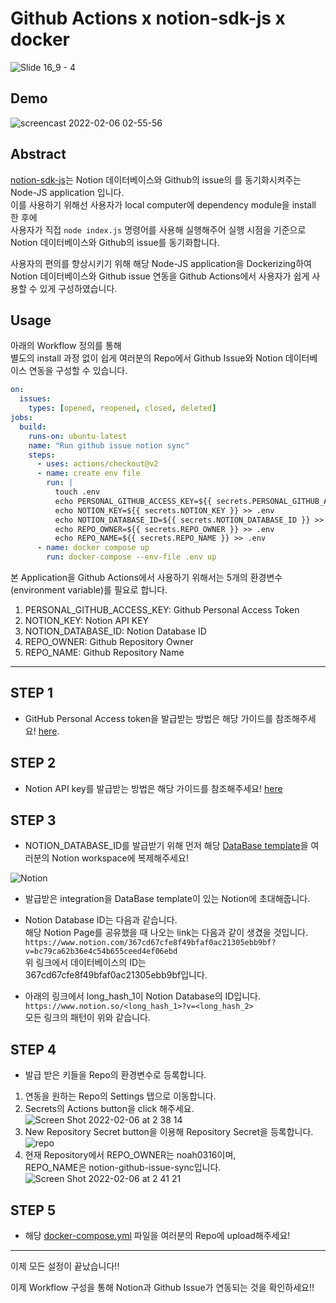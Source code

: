 # Github Actions x notion-sdk-js x docker

![Slide 16_9 - 4](https://user-images.githubusercontent.com/63908856/152655178-313e853a-faff-40af-bbe2-b43d00f6bec3.png)

## Demo
 ![screencast 2022-02-06 02-55-56](https://user-images.githubusercontent.com/63908856/152653248-95228c28-97f2-4584-a486-cc6d64a2eb97.gif)

## Abstract
[notion-sdk-js](https://github.com/makenotion/notion-sdk-js/tree/main/examples/notion-github-sync)는 
Notion 데이터베이스와 Github의 issue의 를 동기화시켜주는 Node-JS application 입니다.  
이를 사용하기 위해선 사용자가 local computer에 dependency module을 install 한 후에  
사용자가 직접 `node index.js` 명령어를 사용해 실행해주어 실행 시점을 기준으로 Notion 데이터베이스와 Github의 issue를 동기화합니다.  

사용자의 편의를 향상시키기 위해 해당 Node-JS application을 Dockerizing하여  
Notion 데이터베이스와 Github issue 연동을 Github Actions에서 사용자가 쉽게 사용할 수 있게 구성하였습니다.

## Usage

아래의 Workflow 정의를 통해   
별도의 install 과정 없이 쉽게 여러분의 Repo에서 Github Issue와 Notion 데이터베이스 연동을 구성할 수 있습니다.

```yml
on:
  issues:
    types: [opened, reopened, closed, deleted]
jobs:
  build:
    runs-on: ubuntu-latest
    name: "Run github issue notion sync"
    steps:
      - uses: actions/checkout@v2
      - name: create env file
        run: |
          touch .env
          echo PERSONAL_GITHUB_ACCESS_KEY=${{ secrets.PERSONAL_GITHUB_ACCESS_KEY }} >> .env
          echo NOTION_KEY=${{ secrets.NOTION_KEY }} >> .env
          echo NOTION_DATABASE_ID=${{ secrets.NOTION_DATABASE_ID }} >> .env
          echo REPO_OWNER=${{ secrets.REPO_OWNER }} >> .env
          echo REPO_NAME=${{ secrets.REPO_NAME }} >> .env
      - name: docker compose up
        run: docker-compose --env-file .env up
```

본 Application을 Github Actions에서 사용하기 위해서는 5개의 환경변수(environment variable)를 필요로 합니다.
1. PERSONAL_GITHUB_ACCESS_KEY: Github Personal Access Token
2. NOTION_KEY: Notion API KEY
3. NOTION_DATABASE_ID: Notion Database ID
4. REPO_OWNER: Github Repository Owner
5. REPO_NAME: Github Repository Name
---
## STEP 1
- GitHub Personal Access token을 발급받는 방법은 해당 가이드를 참조해주세요!  [here](https://docs.github.com/en/github/authenticating-to-github/creating-a-personal-access-token).  
## STEP 2
- Notion API key를 발급받는 방법은 해당 가이드를 참조해주세요! [here](https://www.notion.com/my-integrations)
## STEP 3
- NOTION_DATABASE_ID를 발급받기 위해 먼저 해당 [DataBase template](https://www.notion.com/367cd67cfe8f49bfaf0ac21305ebb9bf?v=bc79ca62b36e4c54b655ceed4ef06ebd)을 여러분의 Notion workspace에 복제해주세요!

![Notion](https://user-images.githubusercontent.com/63908856/152652176-92e61d13-0759-45b3-b41a-d4521bb62ac3.png)

- 발급받은 integration을 DataBase template이 있는 Notion에 초대해줍니다.

- Notion Database ID는 다음과 같습니다.  
해당 Notion Page를 공유했을 때 나오는 link는 다음과 같이 생겼을 것입니다.  
`https://www.notion.com/367cd67cfe8f49bfaf0ac21305ebb9bf?v=bc79ca62b36e4c54b655ceed4ef06ebd`  
위 링크에서 데이터베이스의 ID는  
367cd67cfe8f49bfaf0ac21305ebb9bf입니다.


- 아래의 링크에서 long_hash_1이 Notion Database의 ID입니다.  
`https://www.notion.so/<long_hash_1>?v=<long_hash_2>`  
모든 링크의 패턴이 위와 같습니다.   

## STEP 4
- 발급 받은 키들을 Repo의 환경변수로 등록합니다.

1. 연동을 원하는 Repo의 Settings 탭으로 이동합니다.
2. Secrets의 Actions button을 click 해주세요.
![Screen Shot 2022-02-06 at 2 38 14](https://user-images.githubusercontent.com/63908856/152652504-acf7f59a-8f3d-4e46-8aad-13baaa287d2d.png)
3. New Repository Secret button을 이용해 Repository Secret을 등록합니다.
![repo](https://user-images.githubusercontent.com/63908856/152652563-7a4b8619-f414-4d0a-892a-a8c525ded6c6.png)
4. 현재 Repository에서 REPO_OWNER는 noah0316이며,  
   REPO_NAME은 notion-github-issue-sync입니다. 
![Screen Shot 2022-02-06 at 2 41 21](https://user-images.githubusercontent.com/63908856/152652614-a452da1b-84c9-4feb-94df-12be2b270887.png)

## STEP 5
- 해당 [docker-compose.yml](https://github.com/noah0316/notion-github-issue-sync/blob/main/docker-compose.yml) 파일을 여러분의 Repo에 upload해주세요!

---

이제 모든 설정이 끝났습니다!!

이제 Workflow 구성을 통해 Notion과 Github Issue가 연동되는 것을 확인하세요!!

